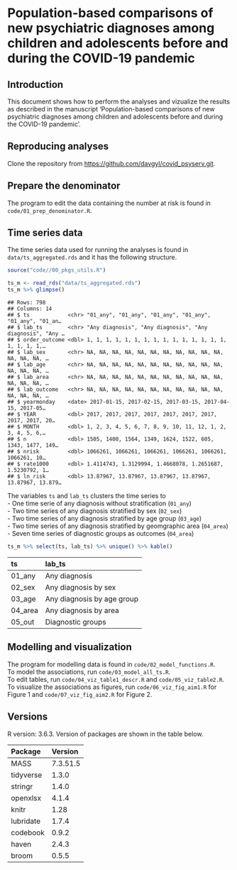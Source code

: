 Population-based comparisons of new psychiatric diagnoses among children
and adolescents before and during the COVID-19 pandemic
================

## Introduction

This document shows how to perform the analyses and vizualize the
results as described in the manuscript ‘Population-based comparisons of
new psychiatric diagnoses among children and adolescents before and
during the COVID-19 pandemic’.

## Reproducing analyses

Clone the repository from <https://github.com/davgyl/covid_psyserv.git>.

## Prepare the denominator

The program to edit the data containing the number at risk is found in
`code/01_prep_denominator.R`.

## Time series data

The time series data used for running the analyses is found in
`data/ts_aggregated.rds` and it has the following structure.

``` r
source("code//00_pkgs_utils.R")

ts_m <- read_rds("data/ts_aggregated.rds")
ts_m %>% glimpse()
```

    ## Rows: 798
    ## Columns: 14
    ## $ ts            <chr> "01_any", "01_any", "01_any", "01_any", "01_any", "01_an…
    ## $ lab_ts        <chr> "Any diagnosis", "Any diagnosis", "Any diagnosis", "Any …
    ## $ order_outcome <dbl> 1, 1, 1, 1, 1, 1, 1, 1, 1, 1, 1, 1, 1, 1, 1, 1, 1, 1, 1,…
    ## $ lab_sex       <chr> NA, NA, NA, NA, NA, NA, NA, NA, NA, NA, NA, NA, NA, NA, …
    ## $ lab_age       <chr> NA, NA, NA, NA, NA, NA, NA, NA, NA, NA, NA, NA, NA, NA, …
    ## $ lab_area      <chr> NA, NA, NA, NA, NA, NA, NA, NA, NA, NA, NA, NA, NA, NA, …
    ## $ lab_outcome   <chr> NA, NA, NA, NA, NA, NA, NA, NA, NA, NA, NA, NA, NA, NA, …
    ## $ yearmonday    <date> 2017-01-15, 2017-02-15, 2017-03-15, 2017-04-15, 2017-05…
    ## $ YEAR          <dbl> 2017, 2017, 2017, 2017, 2017, 2017, 2017, 2017, 2017, 20…
    ## $ MONTH         <dbl> 1, 2, 3, 4, 5, 6, 7, 8, 9, 10, 11, 12, 1, 2, 3, 4, 5, 6,…
    ## $ n             <dbl> 1505, 1400, 1564, 1349, 1624, 1522, 605, 1343, 1477, 149…
    ## $ nrisk         <dbl> 1066261, 1066261, 1066261, 1066261, 1066261, 1066261, 10…
    ## $ rate1000      <dbl> 1.4114743, 1.3129994, 1.4668078, 1.2651687, 1.5230792, 1…
    ## $ ln_risk       <dbl> 13.87967, 13.87967, 13.87967, 13.87967, 13.87967, 13.879…

The variables `ts` and `lab_ts` clusters the time series to  
\- One time serie of any diagnosis without stratification (`01_any`)  
\- Two time series of any diagnosis stratified by sex (`02_sex`)  
\- Two time series of any diagnosis stratified by age group (`03_age`)  
\- Two time series of any diagnosis stratified by geomgraphic area
(`04_area`)  
\- Seven time series of diagnostic groups as outcomes (`04_area`)

``` r
ts_m %>% select(ts, lab_ts) %>% unique() %>% kable()
```

| ts       | lab\_ts                    |
| :------- | :------------------------- |
| 01\_any  | Any diagnosis              |
| 02\_sex  | Any diagnosis by sex       |
| 03\_age  | Any diagnosis by age group |
| 04\_area | Any diagnosis by area      |
| 05\_out  | Diagnostic groups          |

## Modelling and visualization

The program for modelling data is found in
`code/02_model_functions.R`.  
To model the associations, run `code/03_model_all_ts.R`.  
To edit tables, run `code/04_viz_table1_descr.R` and
`code/05_viz_table2.R`.  
To visualize the associations as figures, run `code/06_viz_fig_aim1.R`
for Figure 1 and `code/07_viz_fig_aim2.R` for Figure 2.

## Versions

R version: 3.6.3. Version of packages are shown in the table below.

| Package   | Version  |
| :-------- | :------- |
| MASS      | 7.3.51.5 |
| tidyverse | 1.3.0    |
| stringr   | 1.4.0    |
| openxlsx  | 4.1.4    |
| knitr     | 1.28     |
| lubridate | 1.7.4    |
| codebook  | 0.9.2    |
| haven     | 2.4.3    |
| broom     | 0.5.5    |
